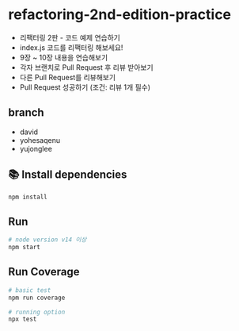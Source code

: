 # refactoring-2nd-edition-practice

- 리팩터링 2판 - 코드 예제 연습하기
- index.js 코드를 리팩터링 해보세요!
- 9장 ~ 10장 내용을 연습해보기
- 각자 브랜치로 Pull Request 후 리뷰 받아보기
- 다른 Pull Request를 리뷰해보기
- Pull Request 성공하기 (조건: 리뷰 1개 필수)

## branch

- david
- yohesaqenu
- yujonglee
## 📚 Install dependencies

```sh
npm install
```

## Run

```sh
# node version v14 이상
npm start
```

## Run Coverage

```sh
# basic test
npm run coverage

# running option
npx test
```
